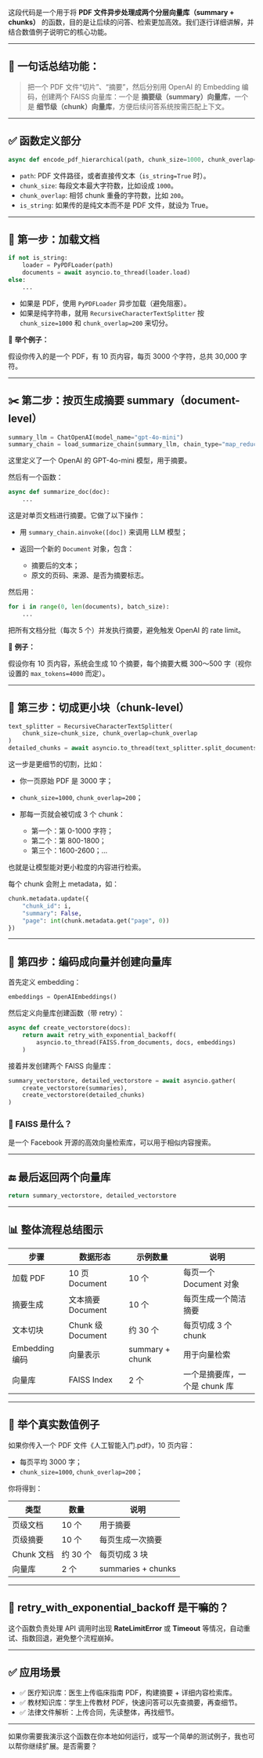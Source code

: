 这段代码是一个用于将 **PDF 文件异步处理成两个分层向量库（summary + chunks）** 的函数，目的是让后续的问答、检索更加高效。我们逐行详细讲解，并结合数值例子说明它的核心功能。

---

## 🚀 一句话总结功能：

> 把一个 PDF 文件“切片”、“摘要”，然后分别用 OpenAI 的 Embedding 编码，创建两个 FAISS 向量库：一个是 **摘要级（summary）向量库**，一个是 **细节级（chunk）向量库**，方便后续问答系统按需匹配上下文。

---

## ✅ 函数定义部分

```python
async def encode_pdf_hierarchical(path, chunk_size=1000, chunk_overlap=200, is_string=False):
```

* `path`: PDF 文件路径，或者直接传文本（`is_string=True` 时）。
* `chunk_size`: 每段文本最大字符数，比如设成 `1000`。
* `chunk_overlap`: 相邻 chunk 重叠的字符数，比如 `200`。
* `is_string`: 如果传的是纯文本而不是 PDF 文件，就设为 True。

---

## 📘 第一步：加载文档

```python
if not is_string:
    loader = PyPDFLoader(path)
    documents = await asyncio.to_thread(loader.load)
else:
    ...
```

* 如果是 PDF，使用 `PyPDFLoader` 异步加载（避免阻塞）。
* 如果是纯字符串，就用 `RecursiveCharacterTextSplitter` 按 `chunk_size=1000` 和 `chunk_overlap=200` 来切分。

🧠 **举个例子：**

假设你传入的是一个 PDF，有 10 页内容，每页 3000 个字符，总共 30,000 字符。

---

## ✂️ 第二步：按页生成摘要 summary（document-level）

```python
summary_llm = ChatOpenAI(model_name="gpt-4o-mini")
summary_chain = load_summarize_chain(summary_llm, chain_type="map_reduce")
```

这里定义了一个 OpenAI 的 GPT-4o-mini 模型，用于摘要。

然后有一个函数：

```python
async def summarize_doc(doc):
    ...
```

这是对单页文档进行摘要。它做了以下操作：

* 用 `summary_chain.ainvoke([doc])` 来调用 LLM 模型；
* 返回一个新的 `Document` 对象，包含：

  * 摘要后的文本；
  * 原文的页码、来源、是否为摘要标志。

然后用：

```python
for i in range(0, len(documents), batch_size):
    ...
```

把所有文档分批（每次 5 个）并发执行摘要，避免触发 OpenAI 的 rate limit。

🧠 **例子：**

假设你有 10 页内容，系统会生成 10 个摘要，每个摘要大概 300～500 字（视你设置的 `max_tokens=4000` 而定）。

---

## 🔪 第三步：切成更小块（chunk-level）

```python
text_splitter = RecursiveCharacterTextSplitter(
    chunk_size=chunk_size, chunk_overlap=chunk_overlap
)
detailed_chunks = await asyncio.to_thread(text_splitter.split_documents, documents)
```

这一步是更细节的切割，比如：

* 你一页原始 PDF 是 3000 字；
* `chunk_size=1000`, `chunk_overlap=200`；
* 那每一页就会被切成 3 个 chunk：

  * 第一个：第 0-1000 字符；
  * 第二个：第 800-1800；
  * 第三个：1600-2600；…

也就是让模型能对更小粒度的内容进行检索。

每个 chunk 会附上 metadata，如：

```python
chunk.metadata.update({
    "chunk_id": i,
    "summary": False,
    "page": int(chunk.metadata.get("page", 0))
})
```

---

## 🧠 第四步：编码成向量并创建向量库

首先定义 embedding：

```python
embeddings = OpenAIEmbeddings()
```

然后定义向量库创建函数（带 retry）：

```python
async def create_vectorstore(docs):
    return await retry_with_exponential_backoff(
        asyncio.to_thread(FAISS.from_documents, docs, embeddings)
    )
```

接着并发创建两个 FAISS 向量库：

```python
summary_vectorstore, detailed_vectorstore = await asyncio.gather(
    create_vectorstore(summaries),
    create_vectorstore(detailed_chunks)
)
```

### 📌 FAISS 是什么？

是一个 Facebook 开源的高效向量检索库，可以用于相似内容搜索。

---

## 🔚 最后返回两个向量库

```python
return summary_vectorstore, detailed_vectorstore
```

---

## 📊 整体流程总结图示

| 步骤           | 数据形态             | 示例数量            | 说明                 |
| ------------ | ---------------- | --------------- | ------------------ |
| 加载 PDF       | 10 页 Document    | 10 个            | 每页一个 Document 对象   |
| 摘要生成         | 文本摘要 Document    | 10 个            | 每页生成一个简洁摘要         |
| 文本切块         | Chunk 级 Document | 约 30 个          | 每页切成 3 个 chunk     |
| Embedding 编码 | 向量表示             | summary + chunk | 用于向量检索             |
| 向量库          | FAISS Index      | 2 个             | 一个是摘要库，一个是 chunk 库 |

---

## 🧪 举个真实数值例子

如果你传入一个 PDF 文件《人工智能入门.pdf》，10 页内容：

* 每页平均 3000 字；
* `chunk_size=1000`, `chunk_overlap=200`；

你将得到：

| 类型       | 数量     | 说明                 |
| -------- | ------ | ------------------ |
| 页级文档     | 10 个   | 用于摘要               |
| 页级摘要     | 10 个   | 每页生成一次摘要           |
| Chunk 文档 | 约 30 个 | 每页切成 3 块           |
| 向量库      | 2 个    | summaries + chunks |

---

## 🔁 retry\_with\_exponential\_backoff 是干嘛的？

这个函数负责处理 API 调用时出现 **RateLimitError** 或 **Timeout** 等情况，自动重试、指数回退，避免整个流程崩掉。

---

## ✅ 应用场景

* ✅ 医疗知识库：医生上传临床指南 PDF，构建摘要 + 详细内容检索库。
* ✅ 教材知识库：学生上传教材 PDF，快速问答可以先查摘要，再查细节。
* ✅ 法律文件解析：上传合同，先读整体，再找细节。

---

如果你需要我演示这个函数在你本地如何运行，或写一个简单的测试例子，我也可以帮你继续扩展。是否需要？
